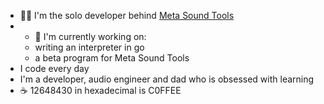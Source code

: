 - 🧑‍💻 I'm the solo developer behind [Meta Sound Tools](https://beta.metasoundtools.com)
- - 👀 I'm currently working on:
  -   writing an interpreter in go
  -   a beta program for Meta Sound Tools
- I code every day
- I'm a developer, audio engineer and dad who is obsessed with learning
- ☕ 12648430 in hexadecimal is C0FFEE
